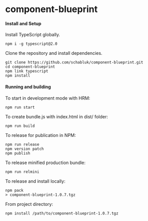 # component-blueprint
#### Install and Setup
Install TypeScript globally.
```
npm i -g typescript@2.0
```
Clone the repository and install dependencies.
```
git clone https://github.com/schabluk/component-blueprint.git
cd component-blueprint
npm link typescript
npm install
```
#### Running and building
To start in development mode with HRM:
```
npm run start
```
To create bundle.js with index.html in dist/ folder:
```
npm run build
```
To release for publication in NPM:
```
npm run release
npm version patch
npm publish
```
To release minified production bundle:
```
npm run relmini
```
To release and install locally:
```
npm pack
> component-blueprint-1.0.7.tgz
```
From project directory:
```
npm install /path/to/component-blueprint-1.0.7.tgz
```
